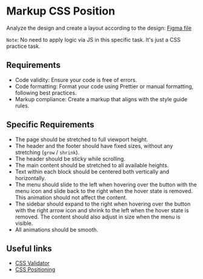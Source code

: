 # Markup CSS Position

Analyze the design and create a layout according to the design: [Figma
file](https://gitlab.nixdev.co/js/edu/asgmt/markup/markup-css-position/-/blob/main/public/markup-css-position.fig)

`Note`: No need to apply logic via JS in this specific task. It's just a CSS practice task.

## Requirements

- Code validity: Ensure your code is free of errors.
- Code formatting: Format your code using Prettier or manual formatting, following best practices.
- Markup compliance: Create a markup that aligns with the style guide rules.

## Specific Requirements

- The page should be stretched to full viewport height.
- The header and the footer should have fixed sizes, without any stretching (`grow` / `shrink`).
- The header should be sticky while scrolling.
- The main content should be stretched to all available heights.
- Text within each block should be centered both vertically and horizontally.
- The menu should slide to the left when hovering over the button with the menu icon and slide back to the right when the hover state is removed. This animation should not affect the content.
- The sidebar should expand to the right when hovering over the button with the right arrow icon and shrink to the left when the hover state is removed. The content should also adjust in size when the menu is visible.
- All animations should be smooth.

## Useful links

- [CSS Validator](https://jigsaw.w3.org/css-validator/)
- [CSS Positioning](https://www.w3schools.com/css/css_positioning.asp)